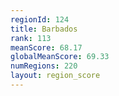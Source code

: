 ```yaml
---
regionId: 124
title: Barbados
rank: 113
meanScore: 68.17
globalMeanScore: 69.33
numRegions: 220
layout: region_score
---
```

